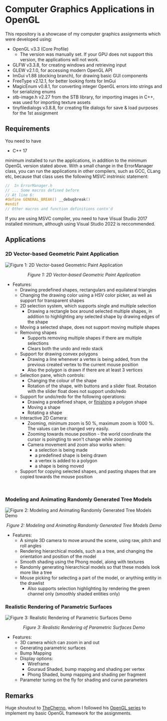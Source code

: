 # Computer Graphics Applications in OpenGL

This repository is a showcase of my computer graphics assignments which were developed using:
- OpenGL v3.3 (Core Profile)
	- The version was manually set. If your GPU does not support this version, the applications will not work.
- GLFW v3.3.8, for creating windows and retrieving input
- GLEW v2.1.0, for accessing modern OpenGL API
- ImGui v1.88 (docking branch), for drawing basic GUI components
- FreeType v2.12.1, for better looking fonts for ImGui
- MagicEnum v0.8.1, for converting integer OpenGL errors into strings and for serializing enums
- stb-image.h v2.27 from the STB library, for importing images in C++, was used for importing texture assets
- tinyfiledialogs v3.8.8, for creating file dialogs for save & load purposes for the 1st assignment

## Requirements
You need to have
- C++ 17

minimum installed to run the applications, in addition to the minimum OpenGL version stated above. 
With a small change in the ErrorManager class, you can run the applications in other compilers,
such as GCC, CLang etc, because that class uses the following MSVC instrinsic statement:

```c++
//  In ErrorManager.h
// ... Some macros defined before
// At line 6:
#define GENERAL_BREAK() __debugbreak()
#endif
// Other macros and function definitions contn'd
```

If you are using MSVC compiler, you need to have Visual Studio 2017 installed minimum, although
using Visual Studio 2022 is reccommended.

## Applications

### 2D Vector-based Geometric Paint Application


<img src="Data/docs/assignment 1.gif" alt="Figure 1: 2D Vector-based Geometric Paint Application" align="centered">
<br>
<p align="center"><i>Figure 1: 2D Vector-based Geometric Paint Application</i></p>

- Features:
   - Drawing predefined shapes, rectangulars and equilateral triangles
   - Changing the drawing color using a HSV color picker, as well as support for transparent shapes
   - 2D selection system, which supports single and multiple selection
       - Drawing a rectangle box around selected multiple shapes, in addition to highlighting any selected shape by drawing edges
       of the shape
   - Moving a selected shape, does not support moving multiple shapes
   - Removing shapes
       - Supports removing multiple shapes if there are multiple selections
       - Clears both the undo and redo stack
   - Support for drawing convex polygons
       - Drawing a line whenever a vertex is being added, from the previous created vertex to the current mouse position
       - Also the polygon is drawn if there are at least 3 vertices
   - Selection pane, which controls:
       - Changing the colour of the shape
       - Rotation of the shape, with buttons and a slider float. Rrotation with the slider float does not support
       undo/redo
   - Support for undo/redo for the following operations:
       - Drawing a predefined shape, or <u>finishing</u> a polygon shape
       - Moving a shape
       - Rotating a shape
   - Interactive 2D Camera:
       - Zooming, minimum zoom is 50 %, maximum zoom is 1000 %. The values can be changed very easily.
       - Zooming towards mouse position - the world coordinate the cursor is poingting to won't change while zooming
       - Camera movement and zoom also works when:
           - a selection is being made
           - a predefined shape is being drawn
           - a vertex is added to a polygon
           - a shape is being moved
   - Support for copying selected shapes, and pasting shapes that are copied towards the mouse position

<br>

### Modeling and Animating Randomly Generated Tree Models

<img src="Data/docs/assignment 2.gif" alt="Figure 2: Modeling and Animating Randomly Generated Tree Models Demo" align="centered">
<br>
<p align="center"><i>Figure 2: Modeling and Animating Randomly Generated Tree Models Demo</i></p>

- Features:
    - A simple 3D camera to move around the scene, using raw, pitch and roll angles
    - Rendering hierarchical models, such as a tree, and changing the orientation and position of the model
    - Smooth shading using the Phong model, along with textures
    - Randomly generating hierarchical models so that these models look more like a tree
    - Mouse picking for selecting a part of the model, or anything entity in the drawlist
        - Also supports selection highlighting by rendering the green channel only (smoothly shaded entities only)

### Realistic Rendering of Parametric Surfaces


<img src="Data/docs/assignment 3.gif" alt="Figure 3: Realistic Rendering of Parametric Surfaces Demo" align="centered">
<br>
<p align="center"><i>Figure 3: Realistic Rendering of Parametric Surfaces Demo</i></p>

- Features:
    - 3D camera which can zoom in and out
    - Generating parametric surfaces 
    - Bump Mapping
    - Display options:
        - Wireframe
        - Gouraud Shaded, bump mapping and shading per vertex
        - Phong Shaded, bump mapping and shading per fragment
    - Parameter tuning on the fly for shading and curve parameters

## Remarks
 Huge shoutout to [TheCherno](https://www.github.com/TheCherno), whom I followed his [OpenGL series](https://www.youtube.com/watch?v=W3gAzLwfIP0&list=PLlrATfBNZ98foTJPJ_Ev03o2oq3-GGOS2) to implement my basic OpenGL framework for the assignments.